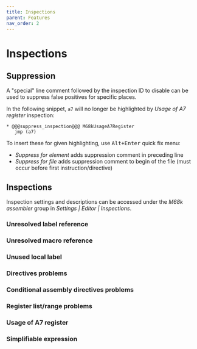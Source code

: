 ```yaml
---
title: Inspections
parent: Features
nav_order: 2
---
```


# Inspections

## Suppression

A "special" line comment followed by the inspection ID to disable can be used to suppress false positives for specific places.

In the following snippet, `a7` will no longer be highlighted by _Usage of A7 register_ inspection:

```
* @@@suppress_inspection@@@ M68kUsageA7Register
   jmp (a7)
```

To insert these for given highlighting, use <kbd>Alt+Enter</kbd> quick fix menu:
- _Suppress for element_ adds suppression comment in preceding line
- _Suppress for file_ adds suppression comment to begin of the file (must occur before first instruction/directive)
  
## Inspections

Inspection settings and descriptions can be accessed under the *M68k assembler* group in *Settings \| Editor \| Inspections*.

### Unresolved label reference

### Unresolved macro reference

### Unused local label

### Directives problems

### Conditional assembly directives problems

### Register list/range problems

### Usage of A7 register

### Simplifiable expression

